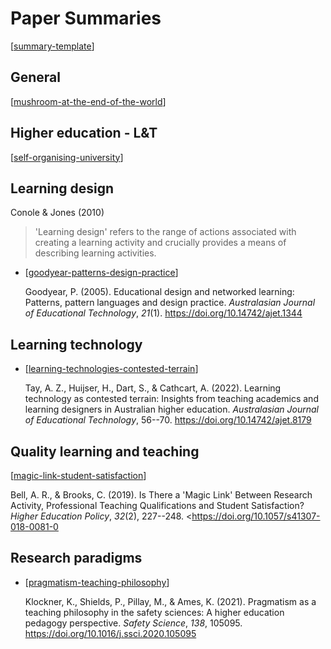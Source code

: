 # Paper Summaries

[[summary-template]]

## General

[[mushroom-at-the-end-of-the-world]]

## Higher education - L&T

[[self-organising-university]]

## Learning design

Conole & Jones (2010) 

> 'Learning design' refers to the range of actions associated with creating a learning activity and crucially provides a means of describing learning activities.

- [[goodyear-patterns-design-practice]]

	Goodyear, P. (2005). Educational design and networked learning: Patterns, pattern languages and design practice. *Australasian Journal of Educational Technology*, *21*(1). <https://doi.org/10.14742/ajet.1344>

## Learning technology

- [[learning-technologies-contested-terrain]]

	Tay, A. Z., Huijser, H., Dart, S., & Cathcart, A. (2022). Learning technology as contested terrain: Insights from teaching academics and learning designers in Australian higher education. *Australasian Journal of Educational Technology*, 56--70. <https://doi.org/10.14742/ajet.8179>


## Quality learning and teaching

[[magic-link-student-satisfaction]]

Bell, A. R., & Brooks, C. (2019). Is There a 'Magic Link' Between Research Activity, Professional Teaching Qualifications and Student Satisfaction? *Higher Education Policy*, *32*(2), 227--248\. <https://doi.org/10.1057/s41307-018-0081-0

## Research paradigms

- [[pragmatism-teaching-philosophy]]

	Klockner, K., Shields, P., Pillay, M., & Ames, K. (2021). Pragmatism as a teaching philosophy in the safety sciences: A higher education pedagogy perspective. *Safety Science*, *138*, 105095. <https://doi.org/10.1016/j.ssci.2020.105095>


[//begin]: # "Autogenerated link references for markdown compatibility"
[summary-template]: summary-template "Paper summary template"
[mushroom-at-the-end-of-the-world]: mushroom-at-the-end-of-the-world "The Mushroom at the End of the World"
[self-organising-university]: self-organising-university "Self-organising university"
[goodyear-patterns-design-practice]: goodyear-patterns-design-practice "Patterns, pattern languages and design practice"
[learning-technologies-contested-terrain]: learning-technologies-contested-terrain "Learning technology as contested terrain: Insights from teaching academics and learning designers in Australian higher education"
[magic-link-student-satisfaction]: magic-link-student-satisfaction "Is there a 'magic link' between research activity...and student satisfaction"
[pragmatism-teaching-philosophy]: pragmatism-teaching-philosophy "pragmatism-teaching-philosophy"
[//end]: # "Autogenerated link references"